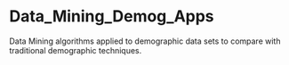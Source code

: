 # Data_Mining_Demog_Apps
Data Mining algorithms applied to demographic data sets to compare with traditional demographic techniques.
